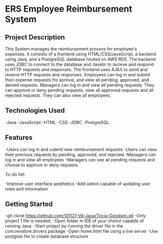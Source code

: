 # ERS Employee Reimbursement System

Project Description
--
This System manages the reimbursement process for employee's expenses. It consists of a frontend using HTML/CSS/JavaScript, a backend using Java, and a PostgreSQL database hosted on AWS RDS.
The backend uses JDBC to connect to the database and Javalin to recieve and respond to HTTP requests and responses. The frontend uses AJAX to send and reveive HTTP requests and responses.
Employees can log in and submit their expense requests fro aproval, and view all pending, approved, and denied requests. 
Managers can log in and view all pending requests. They can approve or deny  pending requests, view all approved requests and all rejected requests. They can also view all employees. 

Technologies Used
--
-Java
-JavaScript
-HTML
-CSS
-JDBC
-PostgreSQL

Features
--
-Users can log in and submit new reimbursement requests
-Users can view their previous requests by pending, approved, and rejected
-Managers can log in and view all employees
-Managers can see all pending requests and choose to approve or deny requests

To-do list:

-Improve user interface aesthetics
-Add admin capable of updating user roles and information

Getting Started
--
-git clone https://github.com/101121-VA-Java/Tricia-Goodwin.git
-Only project 1 file is needed.
-Open folder in IDE of your choice capable of running Java. 
-Start  project by running the driver file in the com.revature.drivers package
-Open home.html file using a live server
-Use postgres file to create database structure 


